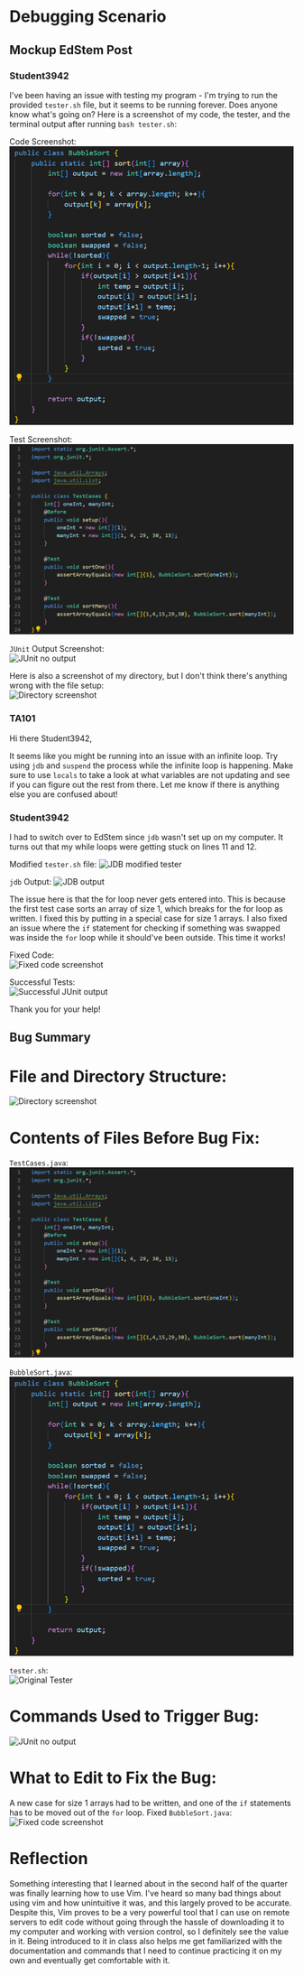 # Debugging Scenario
## Mockup EdStem Post
### Student3942
I've been having an issue with testing my program - I'm trying to run the provided ```tester.sh``` file, but it seems to be running forever. Does anyone know what's going on? 
Here is a screenshot of my code, the tester, and the terminal output after running ```bash tester.sh```:

Code Screenshot:  
![Code screenshot](week9brokencode.png)

Test Screenshot:  
![Tests](week9tests.png)

```JUnit``` Output Screenshot:  
![JUnit no output](week9junitforever.png)

Here is also a screenshot of my directory, but I don't think there's anything wrong with the file setup:  
![Directory screenshot](week9directory.png)

### TA101
Hi there Student3942,

It seems like you might be running into an issue with an infinite loop. Try using ```jdb``` and ```suspend``` the process while the infinite loop is happening. Make sure to use ```locals``` to take a look
at what variables are not updating and see if you can figure out the rest from there. Let me know if there is anything else you are confused about!

### Student3942
I had to switch over to EdStem since ```jdb``` wasn't set up on my computer. It turns out that my while loops were getting stuck on lines 11 and 12. 

Modified ```tester.sh``` file:
![JDB modified tester](week9modifiedtester.png)

```jdb``` Output:
![JDB output](week9jdboutput.png)

The issue here is that the for loop never gets entered into. This is because the first test case sorts an array of size 1, which breaks for the for loop as written. I fixed this by putting in a special case for size 1 arrays. I also fixed an issue where the ```if``` statement for checking if something was swapped was inside the ```for``` loop while it should've been outside. This time it works!

Fixed Code:  
![Fixed code screenshot](week9fixedcode.png)

Successful Tests:  
![Successful JUnit output](week9junitsuccess.png)

Thank you for your help! 

## Bug Summary
# File and Directory Structure: 
![Directory screenshot](week9directory.png)
# Contents of Files Before Bug Fix: 
```TestCases.java```:  
![Tests](week9tests.png)

```BubbleSort.java```:  
![Code screenshot](week9brokencode.png)

```tester.sh```:  
![Original Tester](week9originaltester.png)

# Commands Used to Trigger Bug:
![JUnit no output](week9junitforever.png)

# What to Edit to Fix the Bug:
A new case for size 1 arrays had to be written, and one of the ```if``` statements has to be moved out of the ```for``` loop.
Fixed ```BubbleSort.java```:  
![Fixed code screenshot](week9fixedcode.png)

# Reflection 
Something interesting that I learned about in the second half of the quarter was finally learning how to use Vim. I've heard so many bad things about using vim and how unintuitive it was, and
this largely proved to be accurate. Despite this, Vim proves to be a very powerful tool that I can use on remote servers to edit code without going through the hassle of downloading it to my
computer and working with version control, so I definitely see the value in it. Being introduced to it in class also helps me get familiarized with the documentation and commands that I need to
continue practicing it on my own and eventually get comfortable with it. 
